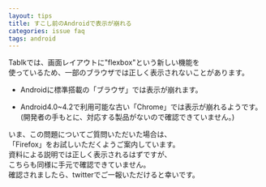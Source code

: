 ```yaml
---
layout: tips
title: すこし前のAndroidで表示が崩れる
categories: issue faq
tags: android
---
```


Tablkでは、画面レイアウトに"flexbox"という新しい機能を  
使っているため、一部のブラウザでは正しく表示されないことがあります。  

- Androidに標準搭載の「ブラウザ」では表示が崩れます。   

- Android4.0~4.2で利用可能な古い「Chrome」では表示が崩れるようです。(開発者の手もとに、対応する製品がないので確認できていません。)  

いま、この問題についてご質問いただいた場合は、  
「Firefox」をお試しいただくようご案内しています。  
資料による説明では正しく表示されるはずですが、  
こちらも同様に手元で確認できていません。  
確認されましたら、twitterでご一報いただけると幸いです。
